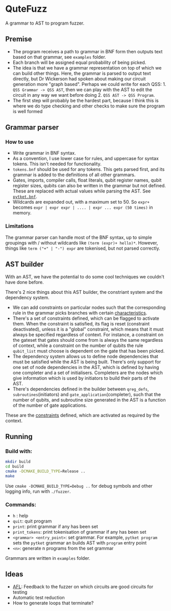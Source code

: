 # QuteFuzz

A grammar to AST to program fuzzer. 

## Premise

- The program receives a path to grammar in BNF form then outputs text based on that grammar, see `examples` folder.
- Each branch will be assigned equal probability of being picked.
- The idea is that we have a grammar representation on top of which we can build other things. Here, the grammar is parsed to output text directly, but Dr Wickerson had spoken about making our circuit generation more "graph based". Perhaps we could write for each QSS: 1. `QSS Grammar -> QSS AST`, then we can play with the AST to edit the circuit in any way we want before doing 2. `QSS AST -> QSS Program`. 
- The first step will probably be the hardest part, because I think this is where we do type checking and other checks to make sure the program is well formed

## Grammar parser

### How to use
- Write grammar in BNF syntax. 
- As a convention, I use lower case for rules, and uppercase for syntax tokens. This isn't needed for functionality. 
- `tokens.bnf` should be used for any tokens. This gets parsed first, and its grammar is added to the definitions of all other grammars.
- Gates, imports, compiler calls, float literals, qubit register names, qubit register sizes, qubits can also be written in the grammar but not defined. These are replaced with actual values while parsing the AST. See [`pytket.bnf`](examples/pytket.bnf).
- Wildcards are expanded out, with a maximum set to 50. So `expr+` becomes `expr | expr expr | .... | expr ... expr (50 times)` in memory. 

### Limitations

The grammar parser can handle most of the BNF syntax, up to simple groupings with / without wildcards like `(term (expr)+ hello)*`. However, things like `term ("+" | "-") expr` are tokenised, but not parsed correctly. 

## AST builder

With an AST, we have the potential to do some cool techniques we couldn't have done before. 

There's 2 nice things about this AST builder, the constriant system and the dependency system. 

- We can add constraints on particular nodes such that the corresponding rule in the grammar picks branches with certain [characteristics](include/constraints.h#L8). 
- There's a set of constraints defined, which can be flagged to activate them. When the constraint is satisfied, its flag is reset (constraint deactivated), unless it is a "global" constraint, which means that it must always be specified regardless of context. For instance, a constraint on the gateset that gates should come from is always the same regardless of context, while a constraint on the number of qubits the rule `qubit_list` must choose is dependent on the gate that has been picked.
- The dependency system allows us to define node dependencies that must be satisfied while the AST is being built. There's only support for one set of node dependencies in the AST, which is defined by having one completer and a set of initialisers. Completers are the nodes which give information which is used by initiators to build their parts of the AST. 
- There's dependencies defined in the builder between `qreg_defs`, `subroutines`(initiators) and `gate_application`(completer), such that the number of qubits, and subroutine size generated in the AST is a function of the number of gate applications.

These are the [constraints](include/constraints.h) defined, which are activated as required by the context.

## Running

### Build with:

```sh
mkdir build
cd build
cmake -DCMAKE_BUILD_TYPE=Release ..
make
```

Use `cmake -DCMAKE_BUILD_TYPE=Debug ..` for debug symbols and other logging info, run with `./fuzzer`.

### Commands:
- `h` : help
- `quit`: quit program
- `print`: print grammar if any has been set
- `print_tokens`: print tokenisation of grammar if any has been set
- `<grammar> <entry_point>`: set grammar. For example, `pytket program` sets the `pytket` grammar an builds AST with `program` entry point
- `<n>`: generate n programs from the set grammar

Grammars are written in `examples` folder. 

## Ideas

- [AFL](https://github.com/google/AFL): Feedback to the fuzzer on which circuits are good circuits for testing
- Automatic test reduction
- How to generate loops that terminate?